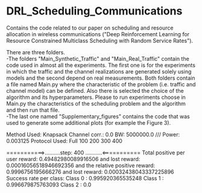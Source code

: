 # DRL_Scheduling_Communications
Contains the code related to our paper on scheduling and resource allocation in wireless communications ("Deep Reinforcement Learning for Resource Constrained Multiclass Scheduling with Random Service Rates").

There are three folders.\
-The folders "Main_Synthetic_Traffic" and "Main_Real_Traffic" contain the code used in almost all the experiments. The first one is for the experiments in which the traffic and the channel realizations are generated solely using models and the second depend on real measurements. Both folders contain a file named Main.py where the characteristic of the problem (i.e. traffic and channel model) can be defined. Also there is selected the choice of the algorithm and its hyperparameters. Please to run experiments choose in Main.py the characteristics of the scheduling problem and the algorithm and then run that file.\
-The last one named "Supplementary_figures" contains the code that was used to generate some additional plots (for example the Figure 3).



Method Used:   Knapsack 
Channel corr.:  0.0
BW:  5000000.0 /// Power:  0.003125
Protocol Used:  Full
100
200
300
400

===========>..........step:  400 ...........<===========
Total positive per user reward:  0.49482980089916506  and lost reward:  0.00016056518946692356
and the relative positive reward:  0.9996756195666276  and lost reward:  0.00032438043337225896
Success rate per class:
    Class 0 :  0.995920365535248
    Class 1 :  0.996679875763093
    Class 2 :  0.0
